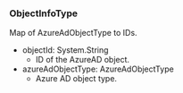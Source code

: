 ### ObjectInfoType
Map of AzureAdObjectType to IDs.

- objectId: System.String
  - ID of the AzureAD object.
- azureAdObjectType: AzureAdObjectType
  - Azure AD object type.
